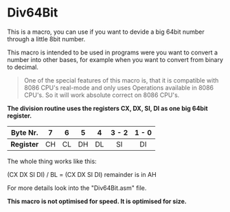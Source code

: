 # Div64Bit

This is a macro, you can use if you want to devide a big 64bit number
through a little 8bit number.

This macro is intended to be used in programs were you want to convert a number
into other bases, for example when you want to convert from binary to decimal.

>One of the special features of this macro is, that it is compatible with
>8086 CPU's real-mode and only uses Operations available in 8086 CPU's.
>So it will work absolute correct on 8086 CPU's.

**The division routine uses the registers CX, DX, SI, DI as one big 64bit register.**

|**Byte Nr.** | 7   | 6   | 5   | 4   | 3 - 2  | 1 - 0  |
| ----------- |:---:|:---:|:---:|:---:|:------:|:------:|
|**Register** | CH  | CL  | DH  | DL  |   SI   |   DI   |


The whole thing works like this:

(CX DX SI DI) / BL = (CX DX SI DI)   remainder is in AH

For more details look into the "Div64Bit.asm" file.

**This macro is not optimised for speed. It is optimised for size.**

